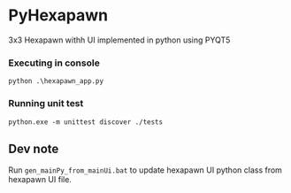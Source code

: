# PyHexapawn
3x3 Hexapawn withh UI implemented in python using PYQT5

### Executing in console
`python .\hexapawn_app.py`

### Running unit test
`python.exe -m unittest discover ./tests`

## Dev note
Run `gen_mainPy_from_mainUi.bat` to update hexapawn UI python class from hexapawn UI file.


